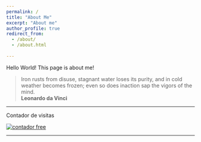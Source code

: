 ```yaml
---
permalink: /
title: "About Me"
excerpt: "About me"
author_profile: true
redirect_from: 
  - /about/
  - /about.html
  
---
```


Hello World!
This page is about me!


> Iron rusts from disuse, stagnant water loses its purity, and in cold weather becomes frozen; even so does inaction sap the vigors of the mind.  
> **Leonardo da Vinci**

---


Contador de visitas
  
<a href='https://www.counter12.com'><img src='https://www.counter12.com/img-414y5yAz9Yxya3Zz-24.gif' border='0' alt='contador free'></a><script type='text/javascript' src='https://www.counter12.com/ad.js?id=414y5yAz9Yxya3Zz'></script>

---
